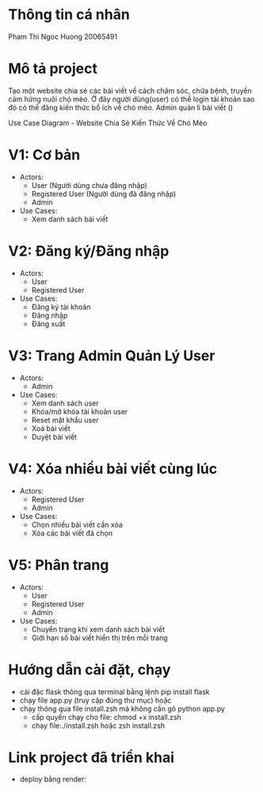 # Thông tin cá nhân

Pham Thi Ngoc Huong
20065491

# Mô tả project

Tạo một website chia sẻ các bài viết về cách chăm sóc, chữa bệnh, truyền cảm hứng nuôi chó mèo. Ở đây người dùng(user) có thể login tài khoản sao đó có thể đăng kiến thức bổ ích về chó mèo. Admin quản lí bài viết ()

Use Case Diagram - Website Chia Sẻ Kiến Thức Về Chó Mèo

# V1: Cơ bản

- Actors:
  - User (Người dùng chưa đăng nhập)
  - Registered User (Người dùng đã đăng nhập)
  - Admin
- Use Cases:
  - Xem danh sách bài viết

# V2: Đăng ký/Đăng nhập

- Actors:
  - User
  - Registered User
- Use Cases:
  - Đăng ký tài khoản
  - Đăng nhập
  - Đăng xuất

# V3: Trang Admin Quản Lý User

- Actors:
  - Admin
- Use Cases:
  - Xem danh sách user
  - Khóa/mở khóa tài khoản user
  - Reset mật khẩu user
  - Xoá bài viết
  - Duyệt bài viết

# V4: Xóa nhiều bài viết cùng lúc

- Actors:
  - Registered User
  - Admin
- Use Cases:
  - Chọn nhiều bài viết cần xóa
  - Xóa các bài viết đã chọn

# V5: Phân trang

- Actors:
  - User
  - Registered User
  - Admin
- Use Cases:
  - Chuyển trang khi xem danh sách bài viết
  - Giới hạn số bài viết hiển thị trên mỗi trang

# Hướng dẫn cài đặt, chạy

- cài đặc flask thông qua terminal bằng lệnh pip install flask
- chạy file app.py (truy cập đúng thư mục)
  hoặc
- chạy thông qua file install.zsh mà không cần gõ python app.py
  - cấp quyền chạy cho file: chmod +x install.zsh
  - chạy file:./install.zsh hoặc zsh install.zsh

# Link project đã triển khai

- deploy bằng render:
